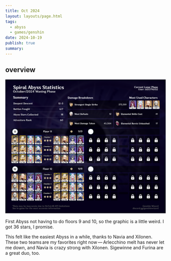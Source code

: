 ```yaml
---
title: Oct 2024
layout: layouts/page.html
tags:
  - abyss
  - games/genshin
date: 2024-10-19
publish: true
summary: 
---
```

## overview
![Abyss Overview](./photos/10-24_abyss.png)

First Abyss not having to do floors 9 and 10, so the graphic is a little weird. I got 36 stars, I promise.

This felt like the easiest Abyss in a while, thanks to Navia and Xilonen. These two teams are my favorites right now — Arlecchino melt has never let me down, and Navia is crazy strong with Xilonen. Sigewinne and Furina are a great duo, too.